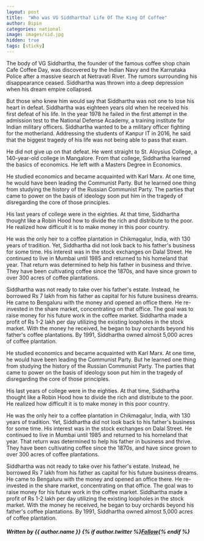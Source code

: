 ```yaml
---
layout: post
title:  "Who was VG Siddhartha? Life Of The King Of Coffee"
author: Bipin
categories: national
image: images/sid.jpg
hidden: true
tags: [sticky]
---
```

The body of VG Siddhartha, the founder of the famous coffee shop chain Cafe Coffee Day, was discovered by the Indian Navy and the Karnataka Police after a massive search at Netravati River. The rumors surrounding his disappearance ceased. Siddhartha was thrown into a deep depression when his dream empire collapsed. 

But those who knew him would say that Siddhartha was not one to lose his heart in defeat. Siddhartha was eighteen years old when he received his first defeat of his life. In the year 1978 he failed in the first attempt in the admission test to the National Defense Academy, a training institute for Indian military officers. Siddhartha wanted to be a military officer fighting for the motherland. Addressing the students of Kanpur IT in 2016, he said that the biggest tragedy of his life was not being able to pass that exam. 

He did not give up on that defeat. He went straight to St. Aloysius College, a 140-year-old college in Mangalore. From that college, Siddhartha learned the basics of economics. He left with a Masters Degree in Economics.

He studied economics and became acquainted with Karl Marx. At one time, he would have been leading the Communist Party. But he learned one thing from studying the history of the Russian Communist Party. The parties that came to power on the basis of ideology soon put him in the tragedy of disregarding the core of those principles. 

His last years of college were in the eighties. At that time, Siddhartha thought like a Robin Hood how to divide the rich and distribute to the poor. He realized how difficult it is to make money in this poor country. 

He was the only heir to a coffee plantation in Chikmagalur, India, with 130 years of tradition. Yet, Siddhartha did not look back to his father's business for some time. His interest was in the stock exchanges on Dalal Street. He continued to live in Mumbai until 1985 and returned to his homeland that year. That return was determined to help his father in business and thrive. They have been cultivating coffee since the 1870s, and have since grown to over 300 acres of coffee plantations. 



Siddhartha was not ready to take over his father's estate. Instead, he borrowed Rs 7 lakh from his father as capital for his future business dreams. He came to Bengaluru with the money and opened an office there. He re-invested in the share market, concentrating on that office. The goal was to raise money for his future work in the coffee market. Siddhartha made a profit of Rs 1-2 lakh per day utilizing the existing loopholes in the stock market. With the money he received, he began to buy orchards beyond his father's coffee plantations. By 1991, Siddhartha owned almost 5,000 acres of coffee plantation. 

He studied economics and became acquainted with Karl Marx. At one time, he would have been leading the Communist Party. But he learned one thing from studying the history of the Russian Communist Party. The parties that came to power on the basis of ideology soon put him in the tragedy of disregarding the core of those principles. 

His last years of college were in the eighties. At that time, Siddhartha thought like a Robin Hood how to divide the rich and distribute to the poor. He realized how difficult it is to make money in this poor country. 

He was the only heir to a coffee plantation in Chikmagalur, India, with 130 years of tradition. Yet, Siddhartha did not look back to his father's business for some time. His interest was in the stock exchanges on Dalal Street. He continued to live in Mumbai until 1985 and returned to his homeland that year. That return was determined to help his father in business and thrive. They have been cultivating coffee since the 1870s, and have since grown to over 300 acres of coffee plantations. 



Siddhartha was not ready to take over his father's estate. Instead, he borrowed Rs 7 lakh from his father as capital for his future business dreams. He came to Bengaluru with the money and opened an office there. He re-invested in the share market, concentrating on that office. The goal was to raise money for his future work in the coffee market. Siddhartha made a profit of Rs 1-2 lakh per day utilizing the existing loopholes in the stock market. With the money he received, he began to buy orchards beyond his father's coffee plantations. By 1991, Siddhartha owned almost 5,000 acres of coffee plantation.

 <h5 class="font-weight-bold">Written by {{ author.name }} {% if author.twitter %}<span><a target="_blank" href="{{ author.twitter }}" class="btn btn-outline-success btn-sm btn-round ml-2">Follow</a></span>{% endif %}</h5>